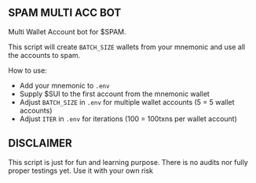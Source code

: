 ## SPAM MULTI ACC BOT


Multi Wallet Account bot for $SPAM.

This script will create `BATCH_SIZE` wallets from your mnemonic and use all the accounts to spam.

How to use:
- Add your mnemonic to `.env`
- Supply $SUI to the first account from the mnemonic wallet
- Adjust `BATCH_SIZE` in `.env` for multiple wallet accounts (5 = 5 wallet accounts)
- Adjust `ITER` in `.env` for iterations (100 = 100txns per wallet account)

## DISCLAIMER
This script is just for fun and learning purpose. There is no audits nor fully proper testings yet. Use it with your own risk